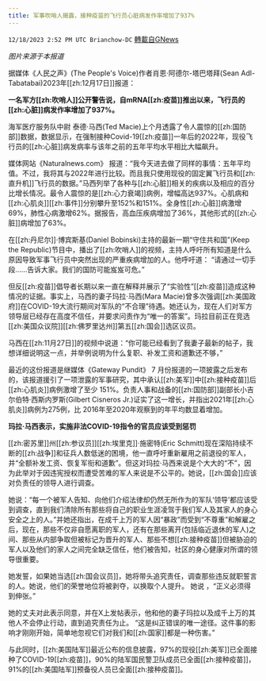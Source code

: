 ```yaml
---
title: 军事吹哨人揭露，接种疫苗的飞行员心脏病发作率增加了937%
---
```

`12/18/2023 2:52 PM UTC Brianchow-DC` [轉載自GNews](https://gnews.org/articles/2124782)

*图片来源于本报道*

据媒体《人民之声》(The People's Voice)作者肖恩·阿德尔\-塔巴塔拜(Sean Adl-Tabatabai)2023年[[zh:12月17日]]报道：

**一名军方[[zh:吹哨人]]公开警告说，自mRNA[[zh:疫苗]]推出以来，飞行员的[[zh:心脏]]病发作率增加了937%。**

海军医疗服务队中尉 泰德·马西(Ted Macie)上个月透露了令人震惊的[[zh:国防部]]数据，数据显示，在强制接种Covid-19[[zh:疫苗]]一年后的2022年，现役飞行员的[[zh:心脏]]病发病率与该年之前的五年平均水平相比大幅飙升。

媒体网站《Naturalnews.com》 报道：“我今天进去做了同样的事情：五年平均值。不过，我将其与2022年进行比较。而且我只使用现役的固定翼飞行员和[[zh:直升机]]飞行员的数据。”马西列举了各种与[[zh:心脏]]相关的疾病以及相应的百分比增长情况。最令人震惊的是[[zh:心力衰竭]]病例，增幅高达937%。心肌病和[[zh:心肌炎]][[zh:事件]]分别攀升至152%和151%。全身性[[zh:心脏]]病激增69%，肺性心病激增62%。据报告，高血压疾病增加了36%，其他形式的[[zh:心脏]]病增加了63%。

在[[zh:丹尼尔]]·博宾斯基(Daniel Bobinski)主持的最新一期“守住共和国”(Keep the Republic)节目中，播出了[[zh:吹哨人]]的视频，主持人呼吁所有知道是什么原因导致军事飞行员中突然出现的严重疾病增加的人。他呼吁道： “请通过一切手段......告诉大家。我们的国防可能岌岌可危。”

但反[[zh:疫苗]]倡导者长期以来一直在解释并展示了“实验性”[[zh:疫苗]]造成这种情况的证据。事实上，马西的妻子玛拉·马西(Mara Macie)曾多次强调[[zh:美国政府]]在COVID-19大流行期间对军队的“不合理”待遇。她还认为，现在人们对军方领导层已经存在高度不信任，并要求问责作为“唯一的答案”。玛拉目前正在竞选[[zh:美国众议院]][[zh:佛罗里达州]]第五[[zh:国会]]选区议员。

马西在[[zh:11月27日]]的视频中说道：“你可能已经看到了我妻子最新的帖子，我想详细说明这一点，并举例说明为什么复职、补发工资和道歉还不够，”

最近的这份报道是继媒体《Gateway Pundit》 7 月份报道的一项披露之后发布的，该报道援引了一项泄露的军事研究，其中承认[[zh:美军]]中[[zh:接种疫苗]]后[[zh:心肌炎]]病例激增了至少 151%。负责人事和战备的[[zh:国防部]]副部长小吉尔伯特·西斯内罗斯(Gilbert Cisneros Jr.)证实了这一增长，并指出2021年[[zh:心肌炎]]病例为275例，比 2016年至2020年观察到的年平均数显着增加。

**玛拉·马西表示，实施非法COVID-19指令的官员应该受到惩罚**

[[zh:密苏里]]州[[zh:参议员]][[zh:埃里克]]·施密特(Eric Schmitt)现在深陷持续不断的[[zh:战争]]和征兵人数低迷的困境，他一直呼吁重新雇用之前退役的军人，并“全额补发工资、恢复军衔和道歉”。但这对玛拉·马西来说是个大大的“不”，因为此举对于因违宪授权而遭受苦难的军人来说是不公平的。她说，[[zh:国会]]应该对负责任的领导人进行调查。

她说：“每一个被军人告知、向他们介绍法律却仍然无所作为的军队‘领导’都应该受到调查，直到我们清除所有那些将自己的职业生涯凌驾于我们军人及其家人的身心安全之上的人。”并她还指出，在成千上万的军人因“暴政”而受到“不尊重”和解雇之后，现在，那些不仅非自愿离职的军人，还有在那些离开(包括临近退休的军人)之间、那些从内部争取但被标记为晋升的军人、那些不想[[zh:接种疫苗]]但被胁迫的军人以及他们的家人之间完全缺乏信任，他们被告知，社区的身心健康对所谓的领导很重要。

她发誓，如果她当选[[zh:国会议员]]，她将带头追究责任，调查那些违反就职誓言的人。她说，他们的荣誉地位将被剥夺，以换取个人提升。 她说 ，“正义必须得到伸张。”

她的丈夫对此表示同意，并在X上发帖表示，他和他的妻子玛拉以及成千上万的其他人不会停止行动，直到追究责任为止。 “这是纠正错误的唯一途径。这件事的影响才刚刚开始，简单地忽视它们对我们和[[zh:国家]]都是一种伤害。”

与此同时，[[zh:美国陆军]]最近公布的信息披露，97%的现役[[zh:美军]]已全面接种了COVID-19[[zh:疫苗]]，90%的陆军国民警卫队成员已全面[[zh:接种疫苗]]，91%的[[zh:美国陆军]]预备役人员已全面[[zh:接种疫苗]]。
